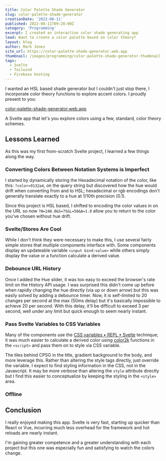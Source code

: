 ```yaml
---
title: Color Palette Shade Generator
slug: color-palette-shade-generator
creationDate: '2022-08-11'
published: 2022-08-11T09:20:00Z
category: 'Programming'
excerpt: I created an interactive color shade generating app
lead: Want to create a color palette based on color theory?
layout: blog
author: Mark Jones
site_url: https://color-palette-shade-generator.web.app
thumbnail: /images/programming/color-palette-shade-generator-thumbnail.png
tags:
  - Svelte
  - Tailwind
  - Firebase hosting
---
```


I wanted an HSL based shade generator but I couldn't just stop there, I incorporate color theory functions to explore accent colors. I proudly present to you: 

[color-palette-shade-generator.web.app](https://color-palette-shade-generator.web.app/)

A Svelte app that let's you explore colors using a few, standard, color theory schemes.

## Lessons Learned

As this was my first from-scratch Svelte project, I learned a few things along the way.

### Converting Colors Between Notation Systems is Imperfect

I started by dynamically storing the Hexadecimal notation of the color, like this: `?color=9132a4`, on the query string but discovered how the hue would drift when converting from and to HSL; hexadecimal or rgb encodings don't generally translate exactly to a hue at 1/10th precision (0.1). 

Since this project is HSL based, I shifted to encoding the color values in on the URL so now `?H=240.0&S=75&L=50&A=1.0` allow you to return to the color you've chosen without hue drift.

### Svelte/Stores Are Cool

While I don't think they were necessary to make this, I use several fairly simple stores that multiple components interface with. Some components display an updateable variable `<input bind:value>` while others simply display the value or a function calculate a derived value.

### Debounce URL History

Once I added the Hue slider, it was too easy to exceed the browser's rate limit on the History API usage. I was surprised this didn't come up before when rapidly changing the hue directly (via up or down arrow) but this was easily solved by adding a debounce timer. Now, it is self-limited to 20 changes per second at the max (50ms delay) but it's basically impossible to achieve 20 per second. With this delay, it'll be difficult to exceed 3 per second, well under any limit but quick enough to seem nearly instant.

### Pass Svelte Variables to CSS Variables

Many of the components use the [CSS variables • REPL • Svelte](https://svelte.dev/repl/4b1c649bc75f44eb9142dadc0322eccd?version=3.6.7) technique; it was much easier to calculate a derived color using [color2k](https://color2k.com/) functions in the `<script>` and pass them on to style via CSS variable.

The tiles behind CPSG in the title, gradient background to the body, and more leverage this. Rather than altering the style tags directly, just override the variable. I expect to find styling information in the CSS, not in the Javascript. It may be more verbose than altering the `style` attribute directly but I find this easier to conceptualize by keeping the styling in the `<style>` area.

### Offline 

## Conclusion

I really enjoyed making this app. Svelte is very fast, starting up quicker than React or Vue, incurring much less overhead for the framework and hot reloads are nearly instant.

I'm gaining greater competence and a greater understanding with each project but this one was especially fun and satisfying to watch the colors change.